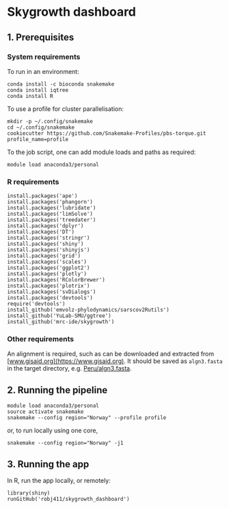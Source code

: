 # Skygrowth dashboard

## 1. Prerequisites

### System requirements

To run in an environment:

```
conda install -c bioconda snakemake
conda install iqtree
conda install R
```

To use a profile for cluster parallelisation:

```
mkdir -p ~/.config/snakemake
cd ~/.config/snakemake
cookiecutter https://github.com/Snakemake-Profiles/pbs-torque.git profile_name=profile
```

To the job script, one can add module loads and paths as required:

```
module load anaconda3/personal
```

### R requirements

```
install.packages('ape')
install.packages('phangorn')
install.packages('lubridate')
install.packages('limSolve')
install.packages('treedater')
install.packages('dplyr')
install.packages('DT')
install.packages('stringr')
install.packages('shiny')
install.packages('shinyjs')
install.packages('grid')
install.packages('scales')
install.packages('ggplot2')
install.packages('plotly')
install.packages('RColorBrewer')
install.packages('plotrix')
install.packages('svDialogs')
install.packages('devtools')
require('devtools')
install_github('emvolz-phylodynamics/sarscov2Rutils')
install_github('YuLab-SMU/ggtree')
install_github('mrc-ide/skygrowth')
```

### Other requirements

An alignment is required, such as can be downloaded and extracted from [www.gisaid.org](https://www.gisaid.org). It should be saved as `algn3.fasta` in the target directory, e.g. [Peru/algn3.fasta](Peru/algn3.fasta). 

## 2. Running the pipeline

```
module load anaconda3/personal
source activate snakemake
snakemake --config region="Norway" --profile profile
```

or, to run locally using one core,

```
snakemake --config region="Norway" -j1
```

## 3. Running the app

In R, run the app locally, or remotely:

```
library(shiny)
runGitHub('robj411/skygrowth_dashboard')
```
